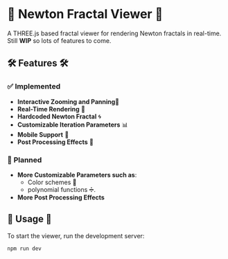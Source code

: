 # 🌟 **Newton Fractal Viewer** 🌟

A THREE.js based fractal viewer for rendering Newton fractals in real-time.
Still **WIP** so lots of features to come.

## 🛠️ **Features** 🛠️

### ✅ **Implemented**

- **Interactive Zooming and Panning**🔎
- **Real-Time Rendering** 🚀
- **Hardcoded Newton Fractal** 🌀
- **Customizable Iteration Parameters** 📊
- **Mobile Support** 📱
- **Post Processing Effects** 🎨

### 📝 **Planned**

- **More Customizable Parameters such as**:
    - Color schemes 🌈
    - polynomial functions ➗.
- **More Post Processing Effects**

## 🚀 **Usage** 🚀

To start the viewer, run the development server:

```bash
npm run dev
